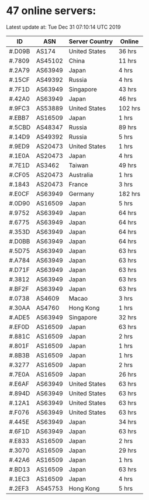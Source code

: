 # 47 online servers:

Latest update at: Tue Dec 31 07:10:14 UTC 2019

| ID | ASN | Server Country | Online |
| -- | --- | -------------- | ------ |
| #.D09B | AS174 | United States | 36 hrs |
| #.7809 | AS45102 | China | 11 hrs |
| #.2A79 | AS63949 | Japan | 4 hrs |
| #.15CF | AS49392 | Russia | 4 hrs |
| #.7F1D | AS63949 | Singapore | 43 hrs |
| #.42A0 | AS63949 | Japan | 46 hrs |
| #.9FC3 | AS53889 | United States | 102 hrs |
| #.EBB7 | AS16509 | Japan | 1 hrs |
| #.5CBD | AS48347 | Russia | 89 hrs |
| #.14D9 | AS49392 | Russia | 5 hrs |
| #.9ED9 | AS20473 | United States | 1 hrs |
| #.1E0A | AS20473 | Japan | 4 hrs |
| #.7E1D | AS3462 | Taiwan | 49 hrs |
| #.CF05 | AS20473 | Australia | 1 hrs |
| #.1843 | AS20473 | France | 3 hrs |
| #.E0CF | AS63949 | Germany | 182 hrs |
| #.0D90 | AS16509 | Japan | 5 hrs |
| #.9752 | AS63949 | Japan | 64 hrs |
| #.6775 | AS63949 | Japan | 64 hrs |
| #.353D | AS63949 | Japan | 64 hrs |
| #.D0BB | AS63949 | Japan | 64 hrs |
| #.5D75 | AS63949 | Japan | 63 hrs |
| #.A784 | AS63949 | Japan | 63 hrs |
| #.D71F | AS63949 | Japan | 63 hrs |
| #.3812 | AS63949 | Japan | 63 hrs |
| #.BF2F | AS63949 | Japan | 63 hrs |
| #.0738 | AS4609 | Macao | 3 hrs |
| #.30AA | AS4760 | Hong Kong | 1 hrs |
| #.ADE5 | AS63949 | Singapore | 32 hrs |
| #.EF0D | AS16509 | Japan | 63 hrs |
| #.881C | AS16509 | Japan | 2 hrs |
| #.801F | AS16509 | Japan | 1 hrs |
| #.8B3B | AS16509 | Japan | 1 hrs |
| #.3277 | AS16509 | Japan | 2 hrs |
| #.7E0A | AS16509 | Japan | 26 hrs |
| #.E6AF | AS63949 | United States | 63 hrs |
| #.894D | AS63949 | United States | 63 hrs |
| #.12A1 | AS63949 | United States | 63 hrs |
| #.F076 | AS63949 | United States | 63 hrs |
| #.445E | AS63949 | Japan | 34 hrs |
| #.6F1D | AS63949 | Japan | 63 hrs |
| #.E833 | AS16509 | Japan | 2 hrs |
| #.3070 | AS16509 | Japan | 29 hrs |
| #.42A6 | AS16509 | Japan | 1 hrs |
| #.BD13 | AS16509 | Japan | 63 hrs |
| #.1EC3 | AS16509 | Japan | 4 hrs |
| #.2EF3 | AS45753 | Hong Kong | 5 hrs |

